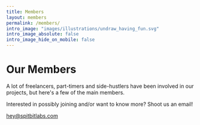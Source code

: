 ```yaml
---
title: Members
layout: members
permalink: /members/
intro_image: "images/illustrations/undraw_having_fun.svg"
intro_image_absolute: false
intro_image_hide_on_mobile: false
---
```


# Our Members 

A lot of freelancers, part-timers and side-hustlers have been involved in our projects,
but here's a few of the main members.

Interested in possibly joining and/or want to know more? Shoot us an email! 

hey@spitbitlabs.com
